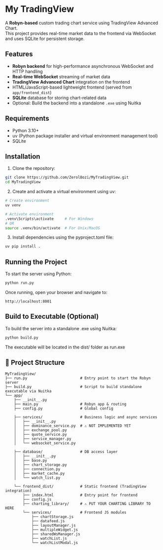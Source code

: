 # My TradingView

A **Robyn-based** custom trading chart service using TradingView Advanced Chart.  
This project provides real-time market data to the frontend via WebSocket and uses SQLite for persistent storage.

## Features

- **Robyn backend** for high-performance asynchronous WebSocket and HTTP handling
- **Real-time WebSocket** streaming of market data
- **TradingView Advanced Chart** integration on the frontend
- HTML/JavaScript-based lightweight frontend (served from `app/frontend_dist`)
- **SQLite** database for storing chart-related data
- Optional: Build the backend into a standalone `.exe` using Nuitka

## Requirements

- Python 3.10+
- uv (Python package installer and virtual environment management tool)
- SQLite

## Installation

1. Clone the repository:
```bash
git clone https://github.com/ZerolBozi/MyTradingView.git
cd MyTradingView
```

2. Create and activate a virtual environment using uv:
```bash
# Create environment
uv venv

# Activate environment
.venv\Scripts\activate     # For Windows
# OR
source .venv/bin/activate  # For Unix/MacOS
```

3. Install dependencies using the pyproject.toml file:
```bash
uv pip install .
```

## Running the Project

To start the server using Python:
```bash
python run.py
```

Once running, open your browser and navigate to:
```
http://localhost:8001
```

## Build to Executable (Optional)

To build the server into a standalone .exe using Nuitka:
```bash
python build.py
```

The executable will be located in the dist/ folder as run.exe

## 📁 Project Structure
```
MyTradingView/
├── run.py                        # Entry point to start the Robyn server
├── build.py                      # Script to build standalone executable via Nuitka
└── app/
    ├── __init__.py
    ├── main.py                   # Robyn app & routing
    ├── config.py                 # Global config

    ├── services/                 # Business logic and async services
    │   ├── __init__.py
    │   ├── dominance_service.py  # ⚠️ NOT IMPLEMENTED YET
    │   ├── exchange_pool.py
    │   ├── quote_service.py
    │   ├── service_manager.py
    │   └── websocket_service.py

    ├── database/                 # DB access layer
    │   ├── __init__.py
    │   ├── base.py
    │   ├── chart_storage.py
    │   ├── connection.py
    │   ├── market_cache.py
    │   └── watch_list.py

    └── frontend_dist/            # Static frontend (TradingView integration)
        ├── index.html            # Entry point for frontend
        ├── config.js
        ├── charting_library/     # ⚠️ PUT YOUR CHARTING LIBRARY TO HERE
        └── services/             # Frontend JS modules
            ├── chartStorage.js
            ├── datafeed.js
            ├── layoutManager.js
            ├── multipleWidget.js
            ├── sharedWsManager.js
            ├── watchList.js
            └── watchListModal.js
```
